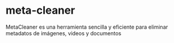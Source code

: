 # meta-cleaner
MetaCleaner es una herramienta sencilla y eficiente para eliminar metadatos de imágenes, videos y documentos
